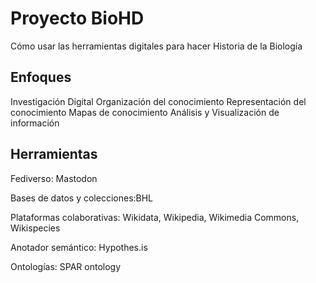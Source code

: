 # Proyecto BioHD
Cómo usar las herramientas digitales para hacer Historia de la Biología

## Enfoques
Investigación Digital
Organización del conocimiento
Representación del conocimiento
Mapas de conocimiento
Análisis y Visualización de información

## Herramientas
Fediverso: Mastodon

Bases de datos y colecciones:BHL

Plataformas colaborativas: Wikidata, Wikipedia, Wikimedia Commons, Wikispecies

Anotador semántico: Hypothes.is

Ontologías: SPAR ontology
